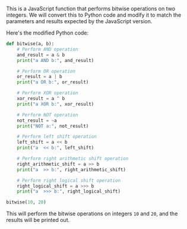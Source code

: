 This is a JavaScript function that performs bitwise operations on two integers. We will convert this to Python code and modify it to match the parameters and results expected by the JavaScript version.

Here's the modified Python code:
```python
def bitwise(a, b):
    # Perform AND operation
    and_result = a & b
    print("a AND b:", and_result)

    # Perform OR operation
    or_result = a | b
    print("a OR b:", or_result)

    # Perform XOR operation
    xor_result = a ^ b
    print("a XOR b:", xor_result)

    # Perform NOT operation
    not_result = ~a
    print("NOT a:", not_result)

    # Perform left shift operation
    left_shift = a << b
    print("a  << b:", left_shift)

    # Perform right arithmetic shift operation
    right_arithmetic_shift = a >> b
    print("a  >> b:", right_arithmetic_shift)

    # Perform right logical shift operation
    right_logical_shift = a >>> b
    print("a  >>> b:", right_logical_shift)

bitwise(10, 20)
```
This will perform the bitwise operations on integers `10` and `20`, and the results will be printed out.
